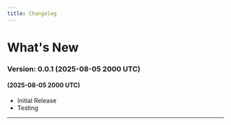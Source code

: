 ```yaml
---
title: Changelog
---
```


# What's New

### Version: 0.0.1 (2025-08-05 2000 UTC)
#### (2025-08-05 2000 UTC)
* Initial Release
* Testing

-----
